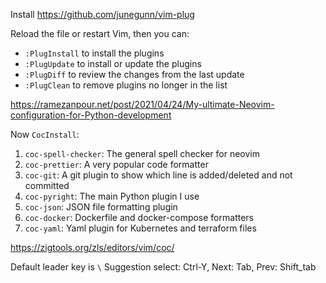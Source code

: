 Install https://github.com/junegunn/vim-plug

Reload the file or restart Vim, then you can:

  * `:PlugInstall` to install the plugins
  * `:PlugUpdate` to install or update the plugins
  * `:PlugDiff` to review the changes from the last update
  * `:PlugClean` to remove plugins no longer in the list

https://ramezanpour.net/post/2021/04/24/My-ultimate-Neovim-configuration-for-Python-development

Now `CocInstall`:

  1. `coc-spell-checker`: The general spell checker for neovim
  1. `coc-prettier`: A very popular code formatter
  1. `coc-git`: A git plugin to show which line is added/deleted and not committed
  1. `coc-pyright`: The main Python plugin I use
  1. `coc-json`: JSON file formatting plugin
  1. `coc-docker`: Dockerfile and docker-compose formatters
  1. `coc-yaml`: Yaml plugin for Kubernetes and terraform files

https://zigtools.org/zls/editors/vim/coc/

Default leader key is `\`
Suggestion select: Ctrl-Y, Next: Tab, Prev: Shift_tab
